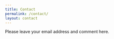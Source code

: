 ```yaml
---
title: Contact
permalink: /contact/
layout: contact
---
```

Please leave your email address and comment here.
